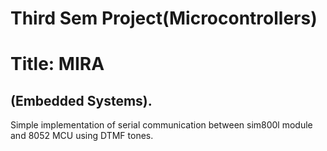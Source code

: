 # Third Sem Project(Microcontrollers)
# Title: MIRA
## (Embedded Systems).

Simple implementation of serial communication between sim800l module 
and 8052 MCU using DTMF tones.
